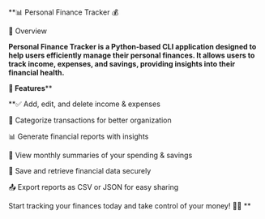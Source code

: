 **📊 Personal Finance Tracker 💰

🌟 Overview

**Personal Finance Tracker is a Python-based CLI application designed to help users efficiently manage their personal finances. It allows users to track income, expenses, and savings, providing insights into their financial health.**

**🚀 Features****

**✅ Add, edit, and delete income & expenses

📂 Categorize transactions for better organization

📊 Generate financial reports with insights

📅 View monthly summaries of your spending & savings

💾 Save and retrieve financial data securely

📤 Export reports as CSV or JSON for easy sharing

Start tracking your finances today and take control of your money! 💸✨
**
